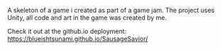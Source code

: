 A skeleton of a game i created as part of a game jam. 
The project uses Unity, all code and art in the game was created by me. 

Check it out at the github.io deployment: 
https://blueishtsunami.github.io/SausageSavior/
